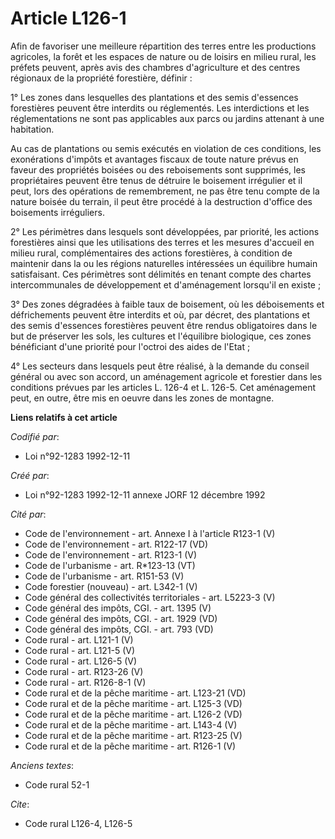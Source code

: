 # Article L126-1

Afin de favoriser une meilleure répartition des terres entre les productions agricoles, la forêt et les espaces de nature ou
de loisirs en milieu rural, les préfets peuvent, après avis des chambres d'agriculture et des centres régionaux de la
propriété forestière, définir :

1° Les zones dans lesquelles des plantations et des semis d'essences forestières peuvent être interdits ou réglementés. Les
interdictions et les réglementations ne sont pas applicables aux parcs ou jardins attenant à une habitation.

Au cas de plantations ou semis exécutés en violation de ces conditions, les exonérations d'impôts et avantages fiscaux de
toute nature prévus en faveur des propriétés boisées ou des reboisements sont supprimés, les propriétaires peuvent être tenus
de détruire le boisement irrégulier et il peut, lors des opérations de remembrement, ne pas être tenu compte de la nature
boisée du terrain, il peut être procédé à la destruction d'office des boisements irréguliers.

2° Les périmètres dans lesquels sont développées, par priorité, les actions forestières ainsi que les utilisations des terres
et les mesures d'accueil en milieu rural, complémentaires des actions forestières, à condition de maintenir dans la ou les
régions naturelles intéressées un équilibre humain satisfaisant. Ces périmètres sont délimités en tenant compte des chartes
intercommunales de développement et d'aménagement lorsqu'il en existe ;

3° Des zones dégradées à faible taux de boisement, où les déboisements et défrichements peuvent être interdits et où, par
décret, des plantations et des semis d'essences forestières peuvent être rendus obligatoires dans le but de préserver les
sols, les cultures et l'équilibre biologique, ces zones bénéficiant d'une priorité pour l'octroi des aides de l'Etat ;

4° Les secteurs dans lesquels peut être réalisé, à la demande du conseil général ou avec son accord, un aménagement agricole
et forestier dans les conditions prévues par les articles L. 126-4 et L. 126-5. Cet aménagement peut, en outre, être mis en
oeuvre dans les zones de montagne.

**Liens relatifs à cet article**

_Codifié par_:

  - Loi n°92-1283 1992-12-11

_Créé par_:

  - Loi n°92-1283 1992-12-11 annexe JORF 12 décembre 1992

_Cité par_:

  - Code de l'environnement - art. Annexe I à l'article R123-1 (V)
  - Code de l'environnement - art. R122-17 (VD)
  - Code de l'environnement - art. R123-1 (V)
  - Code de l'urbanisme - art. R*123-13 (VT)
  - Code de l'urbanisme - art. R151-53 (V)
  - Code forestier (nouveau) - art. L342-1 (V)
  - Code général des collectivités territoriales - art. L5223-3 (V)
  - Code général des impôts, CGI. - art. 1395 (V)
  - Code général des impôts, CGI. - art. 1929 (VD)
  - Code général des impôts, CGI. - art. 793 (VD)
  - Code rural - art. L121-1 (V)
  - Code rural - art. L121-5 (V)
  - Code rural - art. L126-5 (V)
  - Code rural - art. R123-26 (V)
  - Code rural - art. R126-8-1 (V)
  - Code rural et de la pêche maritime - art. L123-21 (VD)
  - Code rural et de la pêche maritime - art. L125-3 (VD)
  - Code rural et de la pêche maritime - art. L126-2 (VD)
  - Code rural et de la pêche maritime - art. L143-4 (V)
  - Code rural et de la pêche maritime - art. R123-25 (V)
  - Code rural et de la pêche maritime - art. R126-1 (V)

_Anciens textes_:

  - Code rural 52-1

_Cite_:

  - Code rural L126-4, L126-5
